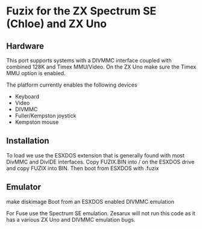 # Fuzix for the ZX Spectrum SE (Chloe) and ZX Uno

## Hardware

This port supports systems with a DIVMMC interface coupled with combined
128K and Timex MMU/Video. On the ZX Uno make sure the Timex MMU option is
enabled.

The platform currently enables the following devices
- Keyboard
- Video
- DIVMMC
- Fuller/Kempston joystick
- Kempston mouse

## Installation

To load we use the ESXDOS extension that is generally found with most
DivMMC and DivIDE interfaces. Copy FUZIX.BIN into / on the ESXDOS drive and
copy FUZIX into BIN. Then boot from ESXDOS with .fuzix

## Emulator

make diskimage
Boot from an ESXDOS enabled DIVMMC emulation

For Fuse use the Spectrum SE emulation. Zesarux will not run this code as it
has a various ZX Uno and DIVMMC emulation bugs.


